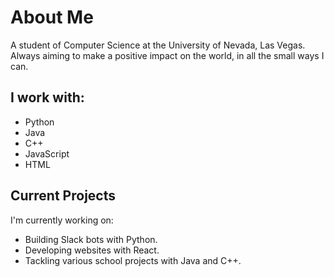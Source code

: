 # About Me

A student of Computer Science at the University of Nevada, Las Vegas. Always aiming to make a positive impact on the world, in all the small ways I can.

## I work with:

- Python
- Java
- C++
- JavaScript
- HTML

## Current Projects

I'm currently working on:

- Building Slack bots with Python.
- Developing websites with React.
- Tackling various school projects with Java and C++.
